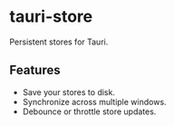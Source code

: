 # tauri-store

Persistent stores for Tauri.

## Features

- Save your stores to disk.
- Synchronize across multiple windows.
- Debounce or throttle store updates.
